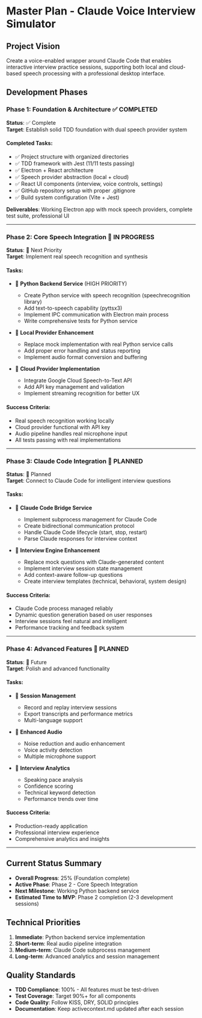 # Master Plan - Claude Voice Interview Simulator

## Project Vision
Create a voice-enabled wrapper around Claude Code that enables interactive interview practice sessions, supporting both local and cloud-based speech processing with a professional desktop interface.

## Development Phases

### Phase 1: Foundation & Architecture ✅ COMPLETED
**Status**: ✅ Complete  
**Target**: Establish solid TDD foundation with dual speech provider system

#### Completed Tasks:
- ✅ Project structure with organized directories
- ✅ TDD framework with Jest (11/11 tests passing)
- ✅ Electron + React architecture
- ✅ Speech provider abstraction (local + cloud)
- ✅ React UI components (interview, voice controls, settings)
- ✅ GitHub repository setup with proper .gitignore
- ✅ Build system configuration (Vite + Jest)

**Deliverables**: Working Electron app with mock speech providers, complete test suite, professional UI

---

### Phase 2: Core Speech Integration 🔄 IN PROGRESS
**Status**: 🔄 Next Priority  
**Target**: Implement real speech recognition and synthesis

#### Tasks:
- 🔄 **Python Backend Service** (HIGH PRIORITY)
  - Create Python service with speech recognition (speechrecognition library)
  - Add text-to-speech capability (pyttsx3)
  - Implement IPC communication with Electron main process
  - Write comprehensive tests for Python service
  
- 🔄 **Local Provider Enhancement**
  - Replace mock implementation with real Python service calls
  - Add proper error handling and status reporting
  - Implement audio format conversion and buffering
  
- 🔄 **Cloud Provider Implementation** 
  - Integrate Google Cloud Speech-to-Text API
  - Add API key management and validation
  - Implement streaming recognition for better UX

#### Success Criteria:
- Real speech recognition working locally
- Cloud provider functional with API key
- Audio pipeline handles real microphone input
- All tests passing with real implementations

---

### Phase 3: Claude Code Integration 🔮 PLANNED
**Status**: 🔮 Planned  
**Target**: Connect to Claude Code for intelligent interview questions

#### Tasks:
- 🔮 **Claude Code Bridge Service**
  - Implement subprocess management for Claude Code
  - Create bidirectional communication protocol
  - Handle Claude Code lifecycle (start, stop, restart)
  - Parse Claude responses for interview context
  
- 🔮 **Interview Engine Enhancement**
  - Replace mock questions with Claude-generated content
  - Implement interview session state management
  - Add context-aware follow-up questions
  - Create interview templates (technical, behavioral, system design)

#### Success Criteria:
- Claude Code process managed reliably
- Dynamic question generation based on user responses
- Interview sessions feel natural and intelligent
- Performance tracking and feedback system

---

### Phase 4: Advanced Features 🔮 PLANNED  
**Status**: 🔮 Future  
**Target**: Polish and advanced functionality

#### Tasks:
- 🔮 **Session Management**
  - Record and replay interview sessions
  - Export transcripts and performance metrics
  - Multi-language support
  
- 🔮 **Enhanced Audio**
  - Noise reduction and audio enhancement
  - Voice activity detection
  - Multiple microphone support
  
- 🔮 **Interview Analytics**
  - Speaking pace analysis
  - Confidence scoring
  - Technical keyword detection
  - Performance trends over time

#### Success Criteria:
- Production-ready application
- Professional interview experience
- Comprehensive analytics and insights

---

## Current Status Summary
- **Overall Progress**: 25% (Foundation complete)
- **Active Phase**: Phase 2 - Core Speech Integration
- **Next Milestone**: Working Python backend service
- **Estimated Time to MVP**: Phase 2 completion (2-3 development sessions)

## Technical Priorities
1. **Immediate**: Python backend service implementation
2. **Short-term**: Real audio pipeline integration
3. **Medium-term**: Claude Code subprocess management
4. **Long-term**: Advanced analytics and session management

## Quality Standards
- **TDD Compliance**: 100% - All features must be test-driven
- **Test Coverage**: Target 90%+ for all components  
- **Code Quality**: Follow KISS, DRY, SOLID principles
- **Documentation**: Keep activecontext.md updated after each session